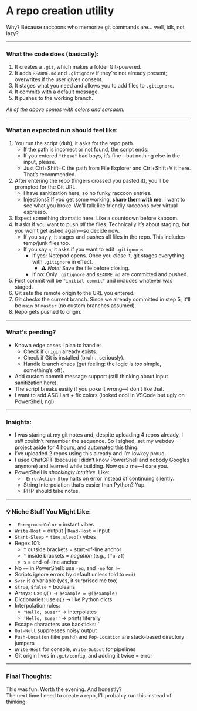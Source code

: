 # A repo creation utility  
Why? Because raccoons who memorize git commands are... well, idk, not lazy?

---

### What the code does (basically):

1. It creates a `.git`, which makes a folder Git-powered.
2. It adds `README.md` and `.gitignore` if they’re not already present; overwrites if the user gives consent.
3. It stages what you need and allows you to add files to `.gitignore`.
4. It commits with a default message.
5. It pushes to the working branch.

*All of the above comes with colors and sarcasm.*

---

### What an expected run should feel like:

1. You run the script (duh), it asks for the repo path.
   - If the path is incorrect or not found, the script ends.
   - If you entered `"these"` bad boys, it’s fine—but nothing else in the input, please.
   - Just Ctrl+Shift+C the path from File Explorer and Ctrl+Shift+V it here. That’s recommended.
2. After entering the repo (fingers crossed you pasted it), you’ll be prompted for the Git URL.
   - I have sanitization here, so no funky raccoon entries.
   - Injections? If you get some working, **share them with me**. I want to see what you broke. We’ll talk like friendly raccoons over virtual espresso.
3. Expect something dramatic here. Like a countdown before kaboom.
4. It asks if you want to push *all* the files. Technically it’s about staging, but you won’t get asked again—so decide now.
   - If you say `y`, it stages and pushes all files in the repo. This includes temp/junk files too.
   - If you say `n`, it asks if you want to edit `.gitignore`:
     - If yes: Notepad opens. Once you close it, git stages everything with `.gitignore` in effect.
       - ⚠️ *Note:* Save the file before closing.
     - If no: Only `.gitignore` and `README.md` are committed and pushed.
5. First commit will be `"initial commit"` and includes whatever was staged.
6. Git sets the remote origin to the URL you entered.
7. Git checks the current branch. Since we already committed in step 5, it'll be `main` or `master` (no custom branches assumed).
8. Repo gets pushed to origin.

---

### What's pending?

- Known edge cases I plan to handle:
  - Check if `origin` already exists.
  - Check if Git is installed (bruh… seriously).
  - Handle branch chaos (gut feeling: the logic is *too* simple, something’s off).
- Add custom commit message support (still thinking about input sanitization here).
- The script breaks easily if you poke it wrong—I don’t like that.
- I want to add ASCII art + fix colors (looked cool in VSCode but ugly on PowerShell, ngl).

---

### Insights:

- I was staring at my git notes and, despite uploading 4 repos already, I *still* couldn’t remember the sequence. So I sighed, set my webdev project aside for 4 hours, and automated this thing.
- I’ve uploaded 2 repos using this already and I’m lowkey proud.
- I used ChatGPT (because I didn’t know PowerShell and nobody Googles anymore) and learned while building. Now quiz me—I dare you.
- PowerShell is *shockingly intuitive*. Like:
  - `-ErrorAction Stop` halts on error instead of continuing silently.
  - String interpolation that’s easier than Python? Yup.
  - PHP should take notes.

---

### 💡 Niche Stuff You Might Like:

- `-ForegroundColor` = instant vibes
- `Write-Host` = output | `Read-Host` = input
- `Start-Sleep` = `time.sleep()` vibes
- Regex 101:
  - `^` outside brackets = start-of-line anchor
  - `^` inside brackets = *negation* (e.g., `[^a-z]`)
  - `$` = end-of-line anchor
- No `==` in PowerShell: use `-eq`, and `-ne` for `!=`
- Scripts ignore errors by default unless told to `exit`
- `$var` is a variable (yes, it surprised me too)
- `$true`, `$false` = booleans
- Arrays: use `@()` → `$example = @($example)`
- Dictionaries: use `@{}` → like Python dicts
- Interpolation rules:
  - `"Hello, $user"` → interpolates
  - `'Hello, $user'` → prints literally
- Escape characters use backticks: `` ` ``
- `Out-Null` suppresses noisy output
- `Push-Location` (like `pushd`) and `Pop-Location` are stack-based directory jumpers
- `Write-Host` for console, `Write-Output` for pipelines
- Git origin lives in `.git/config`, and adding it twice = error

---

### Final Thoughts:

This was fun. Worth the evening.
And honestly?  
The next time I need to create a repo, I’ll probably run this instead of thinking.

